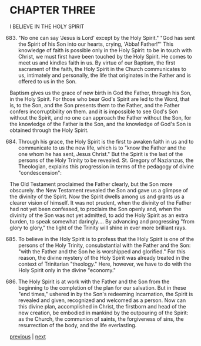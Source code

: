 # CHAPTER THREE

I BELIEVE IN THE HOLY SPIRIT

683. "No one can say 'Jesus is Lord' except by the Holy Spirit." "God has sent the Spirit of his Son into our hearts, crying, 'Abba! Father!"' This knowledge of faith is possible only in the Holy Spirit: to be in touch with Christ, we must first have been touched by the Holy Spirit. He comes to meet us and kindles faith in us. By virtue of our Baptism, the first sacrament of the faith, the Holy Spirit in the Church communicates to us, intimately and personally, the life that originates in the Father and is offered to us in the Son.

Baptism gives us the grace of new birth in God the Father, through his Son, in the Holy Spirit. For those who bear God's Spirit are led to the Word, that is, to the Son, and the Son presents them to the Father, and the Father confers incorruptibility on them. and it is impossible to see God's Son without the Spirit, and no one can approach the Father without the Son, for the knowledge of the Father is the Son, and the knowledge of God's Son is obtained through the Holy Spirit.

684. Through his grace, the Holy Spirit is the first to awaken faith in us and to communicate to us the new life, which is to "know the Father and the one whom he has sent, Jesus Christ." But the Spirit is the last of the persons of the Holy Trinity to be revealed. St. Gregory of Nazianzus, the Theologian, explains this progression in terms of the pedagogy of divine "condescension":

The Old Testament proclaimed the Father clearly, but the Son more obscurely. the New Testament revealed the Son and gave us a glimpse of the divinity of the Spirit. Now the Spirit dwells among us and grants us a clearer vision of himself. It was not prudent, when the divinity of the Father had not yet been confessed, to proclaim the Son openly and, when the divinity of the Son was not yet admitted, to add the Holy Spirit as an extra burden, to speak somewhat daringly.... By advancing and progressing "from glory to glory," the light of the Trinity will shine in ever more brilliant rays.

685. To believe in the Holy Spirit is to profess that the Holy Spirit is one of the persons of the Holy Trinity, consubstantial with the Father and the Son: "with the Father and the Son he is worshipped and glorified." For this reason, the divine mystery of the Holy Spirit was already treated in the context of Trinitarian "theology." Here, however, we have to do with the Holy Spirit only in the divine "economy."

686. The Holy Spirit is at work with the Father and the Son from the beginning to the completion of the plan for our salvation. But in these "end times," ushered in by the Son's redeeming Incarnation, the Spirit is revealed and given, recognized and welcomed as a person. Now can this divine plan, accomplished in Christ, the firstborn and head of the new creation, be embodied in mankind by the outpouring of the Spirit: as the Church, the communion of saints, the forgiveness of sins, the resurrection of the body, and the life everlasting.

[previous](https://github.com/Tenari/non-fiction/blob/master/catechism/__P1X.md) | [next](https://github.com/Tenari/non-fiction/blob/master/catechism/__P1Z.md)